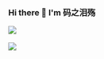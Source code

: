 ### Hi there 👋 I'm 码之泪殇

<!--
**gongsir0630/gongsir0630** is a ✨ _special_ ✨ repository because its `README.md` (this file) appears on your GitHub profile.

Here are some ideas to get you started:

- 🔭 I’m currently working on ...
- 🌱 I’m currently learning ...
- 👯 I’m looking to collaborate on ...
- 🤔 I’m looking for help with ...
- 💬 Ask me about ...
- 📫 How to reach me: ...
- 😄 Pronouns: ...
- ⚡ Fun fact: ...
-->

<a href="https://github.com/anuraghazra/github-readme-stats" target="_blank">
  <img align="center" name="gongsir's github stats" src="https://github-readme-stats.vercel.app/api?username=gongsir0630&show_icons=true" />
</a>


<br/>
<br/>
<a href="https://github.com/gongsir0630/blog.gongsir.club">
  <img align="center" src="https://github-readme-stats.anuraghazra1.vercel.app/api/pin/?username=gongsir0630&repo=blog.gongsir.club" />
</a>
